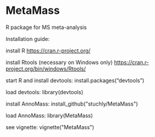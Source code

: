 # MetaMass
R package for MS meta-analysis

Installation guide:

install R https://cran.r-project.org/

install Rtools (necessary on Windows only) https://cran.r-project.org/bin/windows/Rtools/

start R and install devtools: install.packages(“devtools”)

load devtools: library(devtools)

install AnnoMass: install_github("stuchly/MetaMass")

load AnnoMass: library(MetaMass)

see vignette: vignette("MetaMass")

